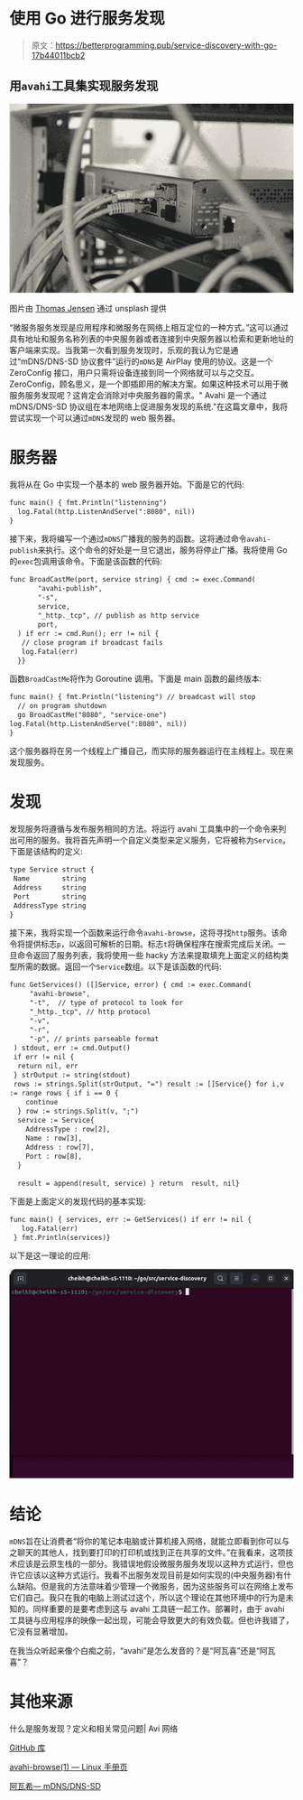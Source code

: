 # 使用 Go 进行服务发现

> 原文：<https://betterprogramming.pub/service-discovery-with-go-17b44011bcb2>

## 用`avahi`工具集实现服务发现

![](img/f023c21141e5b5d00682a9ea6e151c78.png)

图片由 [Thomas Jensen](https://unsplash.com/@thomasjsn) 通过 unsplash 提供

“微服务服务发现是应用程序和微服务在网络上相互定位的一种方式。”这可以通过具有地址和服务名称列表的中央服务器或者连接到中央服务器以检索和更新地址的客户端来实现。当我第一次看到服务发现时，乐观的我认为它是通过“mDNS/DNS-SD 协议套件”运行的`mDNS`是 AirPlay 使用的协议。这是一个 ZeroConfig 接口，用户只需将设备连接到同一个网络就可以与之交互。ZeroConfig，顾名思义，是一个即插即用的解决方案。如果这种技术可以用于微服务服务发现呢？这肯定会消除对中央服务器的需求。" Avahi 是一个通过 mDNS/DNS-SD 协议组在本地网络上促进服务发现的系统."在这篇文章中，我将尝试实现一个可以通过`mDNS`发现的 web 服务器。

# **服务器**

我将从在 Go 中实现一个基本的 web 服务器开始。下面是它的代码:

```
func main() { fmt.Println("listenning")
  log.Fatal(http.ListenAndServe(":8080", nil))
}
```

接下来，我将编写一个通过`mDNS`广播我的服务的函数。这将通过命令`avahi-publish`来执行。这个命令的好处是一旦它退出，服务将停止广播。我将使用 Go 的`exec`包调用该命令。下面是该函数的代码:

```
func BroadCastMe(port, service string) { cmd := exec.Command(
       "avahi-publish", 
       "-s", 
       service, 
       "_http._tcp", // publish as http service
       port,
  ) if err := cmd.Run(); err != nil {
   // close program if broadcast fails
   log.Fatal(err)
  }}
```

函数`BroadCastMe`将作为 Goroutine 调用。下面是 main 函数的最终版本:

```
func main() { fmt.Println("listening") // broadcast will stop
  // on program shutdown
  go BroadCastMe("8080", "service-one") log.Fatal(http.ListenAndServe(":8080", nil))
}
```

这个服务器将在另一个线程上广播自己，而实际的服务器运行在主线程上。现在来发现服务。

# 发现

发现服务将遵循与发布服务相同的方法。将运行 avahi 工具集中的一个命令来列出可用的服务。我将首先声明一个自定义类型来定义服务，它将被称为`Service`。下面是该结构的定义:

```
type Service struct {
 Name        string
 Address     string
 Port        string
 AddressType string
}
```

接下来，我将实现一个函数来运行命令`avahi-browse`，这将寻找`http`服务。该命令将提供标志`p`，以返回可解析的日期。标志`t`将确保程序在搜索完成后关闭。一旦命令返回了服务列表，我将使用一些 hacky 方法来提取填充上面定义的结构类型所需的数据。返回一个`Service`数组。以下是该函数的代码:

```
func GetServices() ([]Service, error) { cmd := exec.Command(
     "avahi-browse", 
     "-t",  // type of protocol to look for
     "_http._tcp", // http protocol
     "-v",
     "-r", 
     "-p", // prints parseable format
 ) stdout, err := cmd.Output()
 if err != nil {
  return nil, err
 } strOutput := string(stdout)
 rows := strings.Split(strOutput, "=") result := []Service{} for i,v := range rows { if i == 0 {
    continue
  } row := strings.Split(v, ";")
  service := Service{
    AddressType : row[2],
    Name : row[3],
    Address : row[7],
    Port : row[8],
  }

  result = append(result, service) } return  result, nil}
```

下面是上面定义的发现代码的基本实现:

```
func main() { services, err := GetServices() if err != nil {
   log.Fatal(err)
 } fmt.Println(services)}
```

以下是这一理论的应用:

![](img/e74f8e883d57280f2d1d4db1738a18c7.png)

# 结论

`mDNS`旨在让消费者“将你的笔记本电脑或计算机接入网络，就能立即看到你可以与之聊天的其他人，找到要打印的打印机或找到正在共享的文件。”在我看来，这项技术应该是云原生栈的一部分。我错误地假设微服务服务发现以这种方式运行，但也许它应该以这种方式运行。我看不出服务发现目前是如何实现的(中央服务器)有什么缺陷。但是我的方法意味着少管理一个微服务，因为这些服务可以在网络上发布它们自己。我只在我的电脑上测试过这个，所以这个理论在其他环境中的行为是未知的。同样重要的是要考虑到这与 avahi 工具链一起工作。部署时，由于 avahi 工具链与应用程序的映像一起出现，可能会导致更大的有效负载。但也许我错了，它没有显著增加。

在我当众听起来像个白痴之前，“avahi”是怎么发音的？是“阿瓦喜”还是“阿瓦喜”？

# 其他来源

什么是服务发现？定义和相关常见问题| Avi 网络

[GitHub 库](https://github.com/cheikhshift/medium_examples/tree/main/service-discovery)

[avahi-browse(1) — Linux 手册页](https://linux.die.net/man/1/avahi-browse)

[阿瓦希— mDNS/DNS-SD](https://avahi.org/)